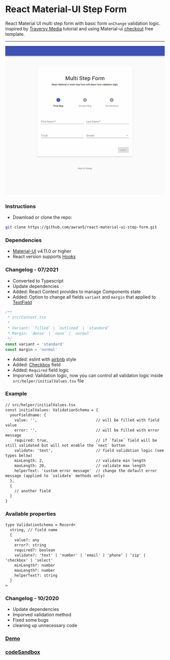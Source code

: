# React Material-UI Step Form

React Material UI multi step form with basic form `onChange` validation logic. inspired by [Traversy Media](https://www.youtube.com/watch?v=zT62eVxShsY) tutorial and using Material-ui [checkout](https://material-ui.com/getting-started/templates/checkout/) free template.

<hr />

![screenshot](./screenshot.gif)

### Instructions

- Download or clone the repo:

```sh
git clone https://github.com/awran5/react-material-ui-step-form.git
```

### Dependencies

- [Material-UI](https://material-ui.com/) v4.11.0 or higher
- React version supports [Hooks](https://reactjs.org/docs/hooks-intro.html)

### Changelog - 07/2021

- Converted to Typescript
- Update dependencies
- Added: React Context provides to manage Components state
- Added: Option to change all fields `variant` and `margin` that applied to [TextField](https://material-ui.com/api/text-field/)

```jsx
/**
 * src/Context.tsx
 *
 * Variant: `filled` | `outlined` | `standard`
 * Margin: `dense` | `none` | `normal`
 */
const variant = 'standard'
const margin = 'normal'
```

- Added: eslint with [airbnb](https://www.npmjs.com/package/eslint-config-airbnb) style
- Added: [Checkbox](https://material-ui.com/components/checkboxes/) field
- Added: `Required` field logic
- Imporved: Validation logic, now you can control all validaton logic inside `src/helper/initialValues.tsx` file

### Example

```tsx
// src/helper/initialValues.tsx
const initialValues: ValidationSchema = {
  yourFieldname: {
    value: '',                          // will be filled with field value
    error: '',                          // will be filled with error message
    required: true,                     // if `false` field will be still validated but will not enable the `next` button
    validate: 'text',                   // field validation logic (see types below)
    minLength: 2,                       // validate min length
    maxLength: 20,                      // validate max length
    helperText: 'custom error message'  // change the default error message (applied to `validate` methods only)
  },
  {
    // another field
  }
}
```

### Available properties

```tsx
type ValidationSchema = Record<
  string, // field name
  {
    value?: any
    error?: string
    required?: boolean
    validate?: 'text' | 'number' | 'email' | 'phone' | 'zip' | 'checkbox' | 'select'
    minLength?: number
    maxLength?: number
    helperText?: string
  }
>
```

### Changelog - 10/2020

- Update dependencies
- Imporved validation method
- Fixed some bugs
- cleaning up unnecessary code

### [Demo](https://react-material-ui-step-form.vercel.app/)

### [codeSandbox](https://codesandbox.io/s/react-material-ui-step-form-ui788)
